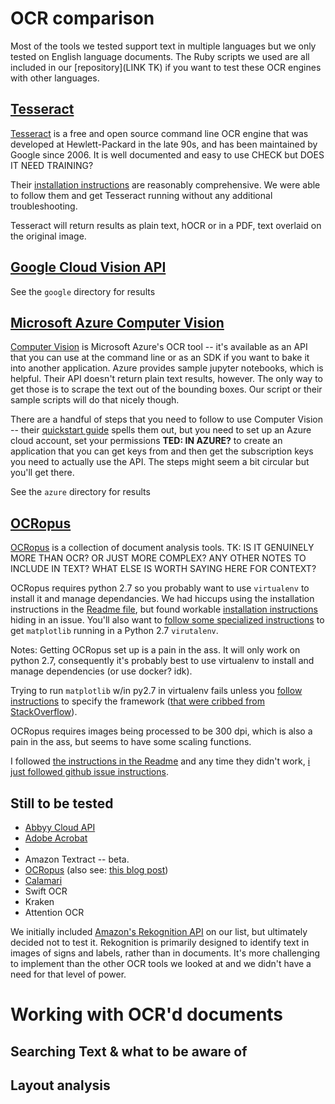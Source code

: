 # OCR comparison

Most of the tools we tested support text in multiple languages but we only tested on English language documents. The Ruby scripts we used are all included in our [repository](LINK TK) if you want to test these OCR engines with other languages.

## [Tesseract](https://github.com/tesseract-ocr/tesseract)

[Tesseract](https://github.com/tesseract-ocr/tesseract) is a free and open source command line OCR engine that was developed at Hewlett-Packard in the late 90s, and has been maintained by Google since 2006. It is well documented and easy to use CHECK but DOES IT NEED TRAINING?

Their [installation instructions](https://github.com/tesseract-ocr/tesseract/wiki) are reasonably comprehensive. We were able to follow them and get Tesseract running without any additional troubleshooting.

Tesseract will return results as plain text, hOCR or in a PDF, text overlaid on the original image.

## [Google Cloud Vision API][GCP_Vision]

See the `google` directory for results

[GCP_Vision]: https://cloud.google.com/vision/

## [Microsoft Azure Computer Vision][Azure_Vision]

[Computer Vision](https://azure.microsoft.com/en-us/services/cognitive-services/computer-vision/) is Microsoft Azure's OCR tool -- it's available as an API that you can use at the command line or as an SDK if you want to bake it into another application. Azure provides sample jupyter notebooks, which is helpful. Their API doesn't return plain text results, however. The only way to get those is to scrape the text out of the bounding boxes. Our script or their sample scripts will do that nicely though. 

There are a handful of steps that you need to follow to use Computer Vision -- their [quickstart guide](https://docs.microsoft.com/en-us/azure/cognitive-services/Computer-vision/quickstarts/python-disk) spells them out, but you need to set up an Azure cloud account, set your permissions **TED: IN AZURE?** to create an application that you can get keys from and then get the subscription keys you need to actually use the API. The steps might seem a bit circular but you'll get there.


[Azure_Vision]: https://azure.microsoft.com/en-us/services/cognitive-services/computer-vision/

See the `azure` directory for results

## [OCRopus][OCRopus_github]

[OCRopus](https://github.com/tmbdev/ocropy) is a collection of document analysis tools. TK: IS IT GENUINELY MORE THAN OCR? OR JUST MORE COMPLEX? ANY OTHER NOTES TO INCLUDE IN TEXT? WHAT ELSE IS WORTH SAYING HERE FOR CONTEXT?

OCRopus requires python 2.7 so you probably want to use `virtualenv` to install it and manage dependancies. We had hiccups using the installation instructions in the [Readme file](https://github.com/tmbdev/ocropy#running), but found workable [installation instructions](https://github.com/tmbdev/ocropy/issues/241) hiding in an issue. You'll also want to [follow some specialized instructions](https://markhneedham.com/blog/2018/05/04/python-runtime-error-osx-matplotlib-not-installed-as-framework-mac/) to get `matplotlib` running in a Python 2.7 `virutalenv`.




Notes:
Getting OCRopus set up is a pain in the ass.  It will only work on python 2.7, consequently it's probably best to use virtualenv to install and manage dependencies (or use docker? idk).

Trying to run `matplotlib` w/in py2.7 in virtualenv fails unless you [follow instructions](https://markhneedham.com/blog/2018/05/04/python-runtime-error-osx-matplotlib-not-installed-as-framework-mac/) to specify the framework ([that were cribbed from StackOverflow](https://stackoverflow.com/questions/34977388/matplotlib-runtimeerror-python-is-not-installed-as-a-framework)).

OCRopus requires images being processed to be 300 dpi, which is also a pain in the ass, but seems to have some scaling functions.

I followed [the instructions in the Readme](https://github.com/tmbdev/ocropy#running) and any time they didn't work, [i just followed github issue instructions](https://github.com/tmbdev/ocropy/issues/241).


[OCRopus_github]: https://github.com/tmbdev/ocropy

## Still to be tested

* [Abbyy Cloud API](https://www.ocrsdk.com/)
* [Adobe Acrobat](https://acrobat.adobe.com/us/en/acrobat/how-to/ocr-software-convert-pdf-to-text.html)
*
* Amazon Textract -- beta.
* [OCRopus](https://github.com/tmbdev/ocropy) (also see: [this blog post](https://www.danvk.org/2015/01/09/extracting-text-from-an-image-using-ocropus.html))
* [Calamari]()
* Swift OCR
* Kraken
* Attention OCR

We initially included [Amazon's Rekognition API](https://aws.amazon.com/rekognition/) on our list, but ultimately decided not to test it. Rekognition is primarily designed to identify text in images of signs and labels, rather than in documents. It's more challenging to implement than the other OCR tools we looked at and we didn't have a need for that level of power.

# Working with OCR'd documents

## Searching Text & what to be aware of

## Layout analysis
